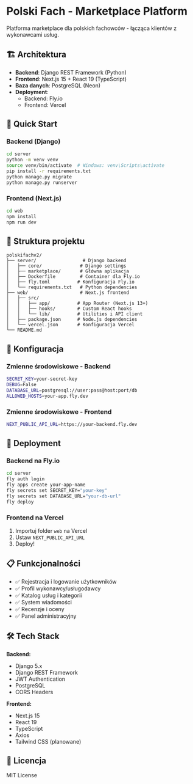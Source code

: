 # Polski Fach - Marketplace Platform

Platforma marketplace dla polskich fachowców - łącząca klientów z wykonawcami usług.

## 🏗️ Architektura

- **Backend**: Django REST Framework (Python)
- **Frontend**: Next.js 15 + React 19 (TypeScript)
- **Baza danych**: PostgreSQL (Neon)
- **Deployment**: 
  - Backend: Fly.io
  - Frontend: Vercel

## 🚀 Quick Start

### Backend (Django)

```bash
cd server
python -m venv venv
source venv/bin/activate  # Windows: venv\Scripts\activate
pip install -r requirements.txt
python manage.py migrate
python manage.py runserver
```

### Frontend (Next.js)

```bash
cd web
npm install
npm run dev
```

## 📁 Struktura projektu

```
polskifachv2/
├── server/                 # Django backend
│   ├── core/              # Django settings
│   ├── marketplace/       # Główna aplikacja
│   ├── Dockerfile         # Container dla Fly.io
│   ├── fly.toml          # Konfiguracja Fly.io
│   └── requirements.txt   # Python dependencies
├── web/                   # Next.js frontend
│   ├── src/
│   │   ├── app/          # App Router (Next.js 13+)
│   │   ├── hooks/        # Custom React hooks
│   │   └── lib/          # Utilities i API client
│   ├── package.json      # Node.js dependencies
│   └── vercel.json       # Konfiguracja Vercel
└── README.md
```

## 🔧 Konfiguracja

### Zmienne środowiskowe - Backend

```bash
SECRET_KEY=your-secret-key
DEBUG=False
DATABASE_URL=postgresql://user:pass@host:port/db
ALLOWED_HOSTS=your-app.fly.dev
```

### Zmienne środowiskowe - Frontend

```bash
NEXT_PUBLIC_API_URL=https://your-backend.fly.dev
```

## 🚀 Deployment

### Backend na Fly.io

```bash
cd server
fly auth login
fly apps create your-app-name
fly secrets set SECRET_KEY="your-key"
fly secrets set DATABASE_URL="your-db-url"
fly deploy
```

### Frontend na Vercel

1. Importuj folder `web` na Vercel
2. Ustaw `NEXT_PUBLIC_API_URL`
3. Deploy!

## 📋 Funkcjonalności

- ✅ Rejestracja i logowanie użytkowników
- ✅ Profil wykonawcy/usługodawcy
- ✅ Katalog usług i kategorii
- ✅ System wiadomości
- ✅ Recenzje i oceny
- ✅ Panel administracyjny

## 🛠️ Tech Stack

**Backend:**
- Django 5.x
- Django REST Framework
- JWT Authentication
- PostgreSQL
- CORS Headers

**Frontend:**
- Next.js 15
- React 19
- TypeScript
- Axios
- Tailwind CSS (planowane)

## 📝 Licencja

MIT License
